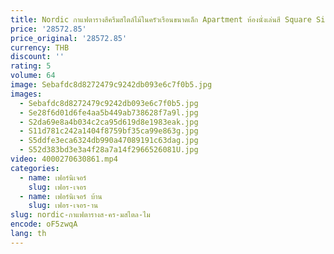 ```yaml
---
title: Nordic กาแฟตารางสีครีมสไตล์ไม้ในครัวเรือนขนาดเล็ก Apartment ห้องนั่งเล่นสี Square Simple Designer
price: '28572.85'
price_original: '28572.85'
currency: THB
discount: ''
rating: 5
volume: 64
image: Sebafdc8d8272479c9242db093e6c7f0b5.jpg
images:
  - Sebafdc8d8272479c9242db093e6c7f0b5.jpg
  - Se28f6d01d6fe4aa5b449ab738628f7a9l.jpg
  - S2da69e8a4b034c2ca95d619d8e1983eak.jpg
  - S11d781c242a1404f8759bf35ca99e863g.jpg
  - S5ddfe3eca6324db990a47089191c63dag.jpg
  - S52d383bd3e3a4f28a7a14f2966526081U.jpg
video: 4000270630861.mp4
categories:
  - name: เฟอร์นิเจอร์
    slug: เฟอร-เจอร
  - name: เฟอร์นิเจอร์ บ้าน
    slug: เฟอร-เจอร-าน
slug: nordic-กาแฟตารางส-คร-มสไตล-ไม
encode: oF5zwqA
lang: th
---
```

  